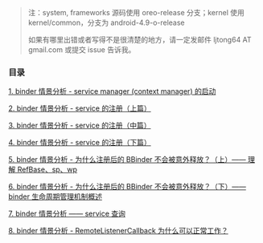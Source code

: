 
> 注：system, frameworks 源码使用 oreo-release 分支；kernel 使用 kernel/common，分支为 android-4.9-o-release
>
> 如果有哪里出错或者写得不是很清楚的地方，请一定发邮件 ljtong64 AT gmail.com 或提交 issue 告诉我。

### 目录

[1. binder 情景分析 - service manager (context manager) 的启动](./binder/startup-of-service-manager.md)

[2. binder 情景分析 - service 的注册（上篇）](./binder/binder-service-registration-part1.md)

[3. binder 情景分析 - service 的注册（中篇）](./binder/binder-service-registration-part2.md)

[4. binder 情景分析 - service 的注册（下篇）](./binder/binder-service-registration-part3.md)

[5. binder 情景分析 - 为什么注册后的 BBinder 不会被意外释放？（上）—— 理解 RefBase、sp、wp](./binder/binder-why-BBinder-not-released-after-registered-part1.md)

[6. binder 情景分析 - 为什么注册后的 BBinder 不会被意外释放？（下）—— binder 生命周期管理机制概述](./binder/binder-why-BBinder-not-released-after-registered-part2.md)

[7. binder 情景分析 —— service 查询](./binder/service-query.md)

[8. binder 情景分析 - RemoteListenerCallback 为什么可以正常工作？](./binder/why-RemoteListenerCallback-works.md)
